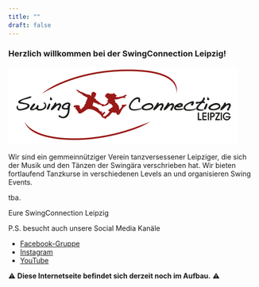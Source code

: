 ```yaml
---
title: ""
draft: false
---
```


### Herzlich willkommen bei der SwingConnection Leipzig! 

![SCL_logo](scl_logo.png)

Wir sind ein gemmeinnütziger Verein tanzversessener Leipziger, die sich der Musik und den Tänzen der Swingära verschrieben hat. Wir bieten fortlaufend Tanzkurse in verschiedenen Levels an und organisieren Swing Events.

tba.


Eure SwingConnection Leipzig


P.S. besucht auch unsere Social Media Kanäle

- [Facebook-Gruppe](https://www.facebook.com/groups/swingconnection.leipzig)
- [Instagram](https://www.instagram.com/swingconnectionleipzig/) 
- [YouTube](https://www.youtube.com/user/swingconnection)


:warning: **Diese Internetseite befindet sich derzeit noch im Aufbau.** :warning:

